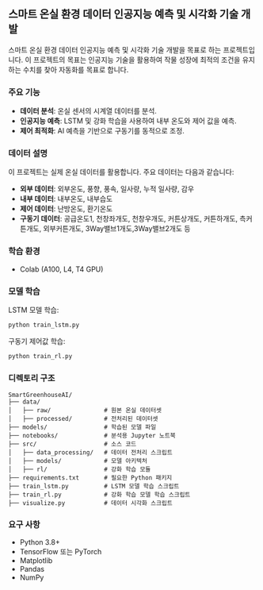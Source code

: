 ## 스마트 온실 환경 데이터 인공지능 예측 및 시각화 기술 개발

스마트 온실 환경 데이터 인공지능 예측 및 시각화 기술 개발을 목표로 하는 프로젝트입니다. 
이 프로젝트의 목표는 인공지능 기술을 활용하여 작물 성장에 최적의 조건을 유지하는 수치를 찾아 자동화를 목표로 합니다.

### 주요 기능
- **데이터 분석**: 온실 센서의 시계열 데이터를 분석.
- **인공지능 예측**: LSTM 및 강화 학습을 사용하여 내부 온도와 제어 값을 예측.
- **제어 최적화**: AI 예측을 기반으로 구동기를 동적으로 조정.

### 데이터 설명
이 프로젝트는 실제 온실 데이터를 활용합니다. 주요 데이터는 다음과 같습니다:
- **외부 데이터**: 외부온도, 풍향, 풍속, 일사량, 누적 일사량, 감우
- **내부 데이터**: 내부온도, 내부습도
- **제어 데이터**: 난방온도, 환기온도
- **구동기 데이터**: 공급온도1, 천창좌개도, 천창우개도, 커튼상개도, 커튼하개도, 측커튼개도, 외부커튼개도, 3Way밸브1개도,3Way밸브2개도 등

### 학습 환경

- Colab (A100, L4, T4 GPU)

### 모델 학습
LSTM 모델 학습:
```bash
python train_lstm.py
```

구동기 제어값 학습:
```bash
python train_rl.py
```

### 디렉토리 구조
```
SmartGreenhouseAI/
├── data/
│   ├── raw/               # 원본 온실 데이터셋
│   ├── processed/         # 전처리된 데이터셋
├── models/                # 학습된 모델 파일
├── notebooks/             # 분석용 Jupyter 노트북
├── src/                   # 소스 코드
│   ├── data_processing/   # 데이터 전처리 스크립트
│   ├── models/            # 모델 아키텍처
│   ├── rl/                # 강화 학습 모듈
├── requirements.txt       # 필요한 Python 패키지
├── train_lstm.py          # LSTM 모델 학습 스크립트
├── train_rl.py            # 강화 학습 모델 학습 스크립트
├── visualize.py           # 데이터 시각화 스크립트
```

### 요구 사항
- Python 3.8+
- TensorFlow 또는 PyTorch
- Matplotlib
- Pandas
- NumPy
